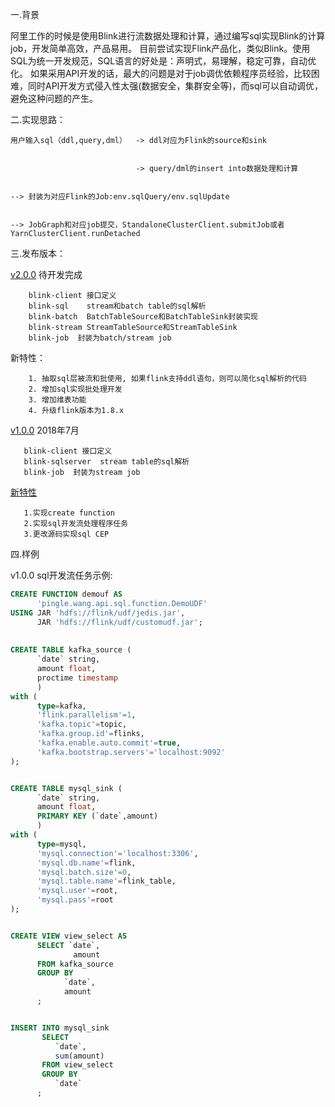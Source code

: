 一.背景
    
   阿里工作的时候是使用Blink进行流数据处理和计算，通过编写sql实现Blink的计算job，开发简单高效，产品易用。
   目前尝试实现Flink产品化，类似Blink。使用SQL为统一开发规范，SQL语言的好处是：声明式，易理解，稳定可靠，自动优化。
   如果采用API开发的话，最大的问题是对于job调优依赖程序员经验，比较困难，同时API开发方式侵入性太强(数据安全，集群安全等)，而sql可以自动调优，避免这种问题的产生。
   
二.实现思路：
   
    用户输入sql（ddl,query,dml）  -> ddl对应为Flink的source和sink
                           
                           
                                -> query/dml的insert into数据处理和计算
                           
                           
    --> 封装为对应Flink的Job:env.sqlQuery/env.sqlUpdate
    
    
    --> JobGraph和对应job提交，StandaloneClusterClient.submitJob或者YarnClusterClient.runDetached

三.发布版本：

   [v2.0.0](https://github.com/ambition119/FlinkSQL/tree/master)  待开发完成
   
        blink-client 接口定义
        blink-sql    stream和batch table的sql解析
        blink-batch  BatchTableSource和BatchTableSink封装实现
        blink-stream StreamTableSource和StreamTableSink
        blink-job  封装为batch/stream job 
    
   新特性：
        
        1. 抽取sql层被流和批使用, 如果flink支持ddl语句，则可以简化sql解析的代码
        2. 增加sql实现批处理开发
        3. 增加维表功能
        4. 升级flink版本为1.8.x

   [v1.0.0](https://github.com/ambition119/FlinkSQL/tree/v1.0.0)  2018年7月
   
       blink-client 接口定义
       blink-sqlserver  stream table的sql解析
       blink-job  封装为stream job    
      
   [新特性](/doc/v1.0.0.md)
       
       1.实现create function
       2.实现sql开发流处理程序任务  
       3.更改源码实现sql CEP
    
四.样例

v1.0.0 sql开发流任务示例:
```sql
CREATE FUNCTION demouf AS 
      'pingle.wang.api.sql.function.DemoUDF' 
USING JAR 'hdfs://flink/udf/jedis.jar',
      JAR 'hdfs://flink/udf/customudf.jar';
      
      
CREATE TABLE kafka_source (
      `date` string,
      amount float, 
      proctime timestamp
      ) 
with (
      type=kafka,
      'flink.parallelism'=1,
      'kafka.topic'=topic,
      'kafka.group.id'=flinks,
      'kafka.enable.auto.commit'=true,
      'kafka.bootstrap.servers'='localhost:9092'
);


CREATE TABLE mysql_sink (
      `date` string, 
      amount float, 
      PRIMARY KEY (`date`,amount)
      ) 
with (
      type=mysql,
      'mysql.connection'='localhost:3306',
      'mysql.db.name'=flink,
      'mysql.batch.size'=0,
      'mysql.table.name'=flink_table,
      'mysql.user'=root,
      'mysql.pass'=root
);


CREATE VIEW view_select AS 
      SELECT `date`, 
              amount 
      FROM kafka_source 
      GROUP BY 
            `date`,
            amount
      ;


INSERT INTO mysql_sink 
       SELECT 
          `date`, 
          sum(amount) 
       FROM view_select 
       GROUP BY 
          `date`
      ;
```